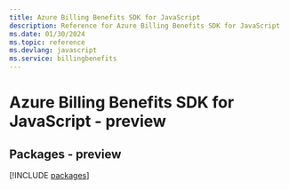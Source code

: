 ```yaml
---
title: Azure Billing Benefits SDK for JavaScript
description: Reference for Azure Billing Benefits SDK for JavaScript
ms.date: 01/30/2024
ms.topic: reference
ms.devlang: javascript
ms.service: billingbenefits
---
```

# Azure Billing Benefits SDK for JavaScript - preview
## Packages - preview
[!INCLUDE [packages](billing-benefits-index.md)]